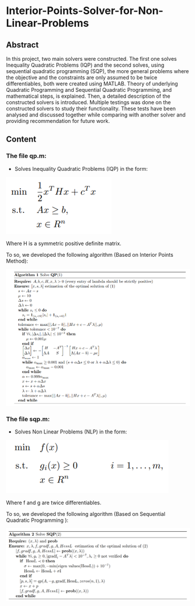 # Interior-Points-Solver-for-Non-Linear-Problems

## Abstract

In this project, two main solvers were constructed. The first one solves Inequality Quadratic Problems (IQP) and the second solves, using sequential quadratic programming (SQP), the more general problems where the objective and the constraints are only assumed to be twice differentiables, both were created using MATLAB. Theory of underlying Quadratic Programming and Sequential Quadratic Programming, and mathematical steps, is explained. Then, a detailed description of the constructed solvers is introduced. Multiple testings was done on the constructed solvers to study their functionality. These tests have been analysed and discussed together while comparing with another solver and providing recommendation for future work.


## Content

### The file qp.m:
- Solves Inequality Quadratic Problems (IQP) in the form:


 ![plot](./iqp_pb.png)
 
 Where H is a symmetric positive definite matrix.
 
 To so, we developed the following algorithm (Based on Interior Points Method):
 
 ![plot](./qp_algo.png)
 
 
 ### The file sqp.m:
- Solves Non Linear Problems (NLP) in the form:


 ![plot](./sqp_pb.png)
 
 
Where f and g are twice differentiables.
 
 To so, we developed the following algorithm (Based on Sequential Quadratic Programming ):
 
 ![plot](./sqp_algo.png)



